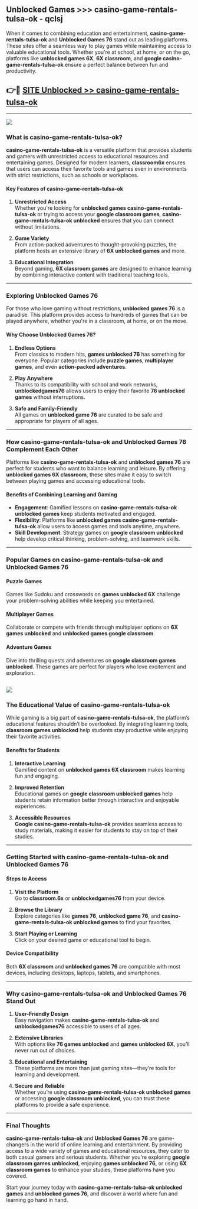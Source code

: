 ## Unblocked Games >>> casino-game-rentals-tulsa-ok - qclsj 

When it comes to combining education and entertainment, **casino-game-rentals-tulsa-ok** and **Unblocked Games 76** stand out as leading platforms. These sites offer a seamless way to play games while maintaining access to valuable educational tools. Whether you're at school, at home, or on the go, platforms like **unblocked games 6X**, **6X classroom**, and **google casino-game-rentals-tulsa-ok** ensure a perfect balance between fun and productivity.
## 👉🔴 [SITE Unblocked >> casino-game-rentals-tulsa-ok](http://premium.freeplayer.one?title=casino-game-rentals-tulsa-ok&ref=22JU)
---
<a href="http://premium.freeplayer.one?title=casino-game-rentals-tulsa-ok&ref=22JU/"><img src="https://github.com/user-attachments/assets/438f12ca-57a4-47a3-8ead-c64da593a1e5"/></a>
### What is casino-game-rentals-tulsa-ok?  

**casino-game-rentals-tulsa-ok** is a versatile platform that provides students and gamers with unrestricted access to educational resources and entertaining games. Designed for modern learners, **classroom6x** ensures that users can access their favorite tools and games even in environments with strict restrictions, such as schools or workplaces.  

#### Key Features of casino-game-rentals-tulsa-ok  

1. **Unrestricted Access**  
   Whether you're looking for **unblocked games casino-game-rentals-tulsa-ok** or trying to access your **google classroom games**, **casino-game-rentals-tulsa-ok unblocked** ensures that you can connect without limitations.  

2. **Game Variety**  
   From action-packed adventures to thought-provoking puzzles, the platform hosts an extensive library of **6X unblocked games** and more.  

3. **Educational Integration**  
   Beyond gaming, **6X classroom games** are designed to enhance learning by combining interactive content with traditional teaching tools.  



---

### Exploring Unblocked Games 76  

For those who love gaming without restrictions, **unblocked games 76** is a paradise. This platform provides access to hundreds of games that can be played anywhere, whether you're in a classroom, at home, or on the move.  

#### Why Choose Unblocked Games 76?  

1. **Endless Options**  
   From classics to modern hits, **games unblocked 76** has something for everyone. Popular categories include **puzzle games**, **multiplayer games**, and even **action-packed adventures**.  

2. **Play Anywhere**  
   Thanks to its compatibility with school and work networks, **unblockedgames76** allows users to enjoy their favorite **76 unblocked games** without interruptions.  

3. **Safe and Family-Friendly**  
   All games on **unblocked game 76** are curated to be safe and appropriate for players of all ages.  

---

### How casino-game-rentals-tulsa-ok and Unblocked Games 76 Complement Each Other  

Platforms like **casino-game-rentals-tulsa-ok** and **unblocked games 76** are perfect for students who want to balance learning and leisure. By offering **unblocked games 6X classroom**, these sites make it easy to switch between playing games and accessing educational tools.  

#### Benefits of Combining Learning and Gaming  

- **Engagement**: Gamified lessons on **casino-game-rentals-tulsa-ok unblocked games** keep students motivated and engaged.  
- **Flexibility**: Platforms like **unblocked games casino-game-rentals-tulsa-ok** allow users to access games and tools anytime, anywhere.  
- **Skill Development**: Strategy games on **google classroom unblocked** help develop critical thinking, problem-solving, and teamwork skills.  

---

### Popular Games on casino-game-rentals-tulsa-ok and Unblocked Games 76  

#### Puzzle Games  

Games like Sudoku and crosswords on **games unblocked 6X** challenge your problem-solving abilities while keeping you entertained.  

#### Multiplayer Games  

Collaborate or compete with friends through multiplayer options on **6X games unblocked** and **unblocked games google classroom**.  

#### Adventure Games  

Dive into thrilling quests and adventures on **google classroom games unblocked**. These games are perfect for players who love excitement and exploration.  

<a href="http://download.freeplayer.one?title=casino-game-rentals-tulsa-ok&ref=23D/"><img src="https://github.com/user-attachments/assets/fe0c3e91-c8e1-489c-acf0-e2f614c12fb8"/></a>
---

### The Educational Value of casino-game-rentals-tulsa-ok  

While gaming is a big part of **casino-game-rentals-tulsa-ok**, the platform’s educational features shouldn’t be overlooked. By integrating learning tools, **classroom games unblocked** help students stay productive while enjoying their favorite activities.  

#### Benefits for Students  

1. **Interactive Learning**  
   Gamified content on **unblocked games 6X classroom** makes learning fun and engaging.  

2. **Improved Retention**  
   Educational games on **google classroom unblocked games** help students retain information better through interactive and enjoyable experiences.  

3. **Accessible Resources**  
   **Google casino-game-rentals-tulsa-ok** provides seamless access to study materials, making it easier for students to stay on top of their studies.  

---

### Getting Started with casino-game-rentals-tulsa-ok and Unblocked Games 76  

#### Steps to Access  

1. **Visit the Platform**  
   Go to **classroom.6x** or **unblockedgames76** from your device.  

2. **Browse the Library**  
   Explore categories like **games 76**, **unblocked game 76**, and **casino-game-rentals-tulsa-ok unblocked games** to find your favorites.  

3. **Start Playing or Learning**  
   Click on your desired game or educational tool to begin.  

#### Device Compatibility  

Both **6X classroom** and **unblocked games 76** are compatible with most devices, including desktops, laptops, tablets, and smartphones.  

---

### Why casino-game-rentals-tulsa-ok and Unblocked Games 76 Stand Out  

1. **User-Friendly Design**  
   Easy navigation makes **casino-game-rentals-tulsa-ok** and **unblockedgames76** accessible to users of all ages.  

2. **Extensive Libraries**  
   With options like **76 games unblocked** and **games unblocked 6X**, you’ll never run out of choices.  

3. **Educational and Entertaining**  
   These platforms are more than just gaming sites—they’re tools for learning and development.  

4. **Secure and Reliable**  
   Whether you’re using **casino-game-rentals-tulsa-ok unblocked games** or accessing **google classroom unblocked**, you can trust these platforms to provide a safe experience.  

---

### Final Thoughts  

**casino-game-rentals-tulsa-ok** and **Unblocked Games 76** are game-changers in the world of online learning and entertainment. By providing access to a wide variety of games and educational resources, they cater to both casual gamers and serious students. Whether you’re exploring **google classroom games unblocked**, enjoying **games unblocked 76**, or using **6X classroom games** to enhance your studies, these platforms have you covered.  

Start your journey today with **casino-game-rentals-tulsa-ok unblocked games** and **unblocked games 76**, and discover a world where fun and learning go hand in hand.  
